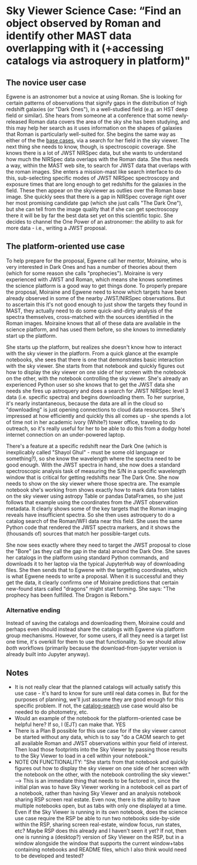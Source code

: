 # Sky Viewer Science Case: “Find an object observed by Roman and identify other MAST data overlapping with it (+accessing catalogs via astroquery in platform)"


## The novice user case 

Egwene is an astronomer but a novice at using Roman. She is looking for certain patterns of observations that signify gaps in the distribution of high redshift galaxies (or "Dark Ones"), in a well-studied field (e.g. an HST deep field or similar).  She hears from someone at a conference that some newly-released Roman data covers the area of the sky she has been studying, and this may help her search as it uses information on the shapes of galaxies that Roman is particularly well-suited for. She begins the same way as either of the the [base cases](sky-viewer-base.md), via a search for her field in the sky viewer. The next thing she needs to know, though, is spectroscopic coverage.  She knows there is a lot of JWST NIRSpec data, but she wants to understand how much the NIRSpec data overlaps with the Roman data. She thus needs a way, within the MAST web site, to search for JWST data that overlaps with the roman images.  She enters a mission-mast like search interface to do this, sub-selecting specific modes of JWST NIRSpec spectroscopy and exposure times that are long enough to get redshifts for the galaxies in the field.  These then appear on the skyviewer as outlies over the Roman base image.  She quickly sees that there is a gap in NIRSpec coverage right over her most promising candidate gap (which she just calls "The Dark One"), but she can tell from the image quality that if she can get spectroscopy there it will be by far the best data set yet on this scientific topic. She decides to channel the One Power of an astronomer: the ability to ask for more data - i.e., writing a JWST proposal.

## The platform-oriented use case

To help prepare for the proposal, Egwene call her mentor, Moiraine, who is very interested in Dark Ones and has a number of theories about them (which for some reason she calls "prophecies"). Moiraine is very experienced with JWST and Roman, which means she knows sometimes the science platform is a good way to get things done. To properly prepare the proposal, Moiraine and Egwene need to know which targets have been already observed in some of the nearby JWST/NIRSpec observations.  But to ascertain this it's not good enough to just show the targets they found in MAST, they actually need to do some quick-and-dirty analysis of the spectra themselves, cross-matched with the sources identified in the Roman images.  Moiraine knows that all of these data are available in the science platform, and has used them before, so she knows to immediately start up the platform.  

She starts up the platform, but realizes she doesn't know how to interact with the sky viewer in the platform.  From a quick glance at the example notebooks, she sees that there is one that demonstrates basic interaction with the sky viewer. She starts from that notebook and quickly figures out how to display the sky viewer on one side of her screen with the notebook on the other, with the notebook controlling the sky viewer. She's already an experienced Python user so she knows that to get the JWST data she needs she fires up astroquery and does a search for JWST NIRSpec level 3 data (i.e. specific spectra) and begins downloading them.  To her surprise, it's nearly instantaneous, because the data are all in the cloud so "downloading" is just opening connections to cloud data resources. She's impressed at how efficiently and quickly this all comes up - she spends a lot of time not in her academic ivory (White?) tower office, traveling to do outreach, so it's really useful for her to be able to do this from a dodgy hotel internet connection on an under-powered laptop.

There's a feature at a specific redshift near the Dark One (which is inexplicably called "Shayol Ghul" - must be some old language or something?), so she know the wavelength where the spectra need to be good enough. With the JWST spectra in hand, she now does a standard spectroscopic analysis task of measuring the S/N in a specific wavelength window that is critical for getting redshifts near The Dark One. She now needs to show on the sky viewer where those spectra are. The example notebook she's working from shows exactly how to mark data from tables on the sky viewer using astropy Table or pandas DataFrames, so she just follows that example using the coordinates from the JWST observation metadata.  It clearly shows some of the key targets that the Roman imaging reveals have insufficient spectra.  So she then uses astroquery to do a catalog search of the Roman/WFI data near this field.  She uses the same Python code that rendered the JWST spectra markers, and it shows the (thousands of) sources that match her possible-target cuts.

She now sees exactly where they need to target the JWST proposal to close the "Bore" (as they call the gap in the data) around the Dark One. She saves her catalogs in the platform using standard Python commands, and downloads it to her laptop via the typical JupyterHub way of downloading files.  She then sends that to Egwene with the targetting coordinates, which is what Egwene needs to write a proposal. When it is successful and they get the data, it clearly confirms one of Moiraine predictions that certain new-found stars called "dragons" might start forming. She says: "The prophecy has been fulfilled. The Dragon is Reborn."

### Alternative ending

Instead of saving the catalogs and downloading them, Moiraine could and perhaps even should instead share the catalogs with Egwene via platform group mechanisms.  However, for some users, if all they need is a target list one time, it's overkill for them to use that functionality.  So we should allow *both* workflows (primarily because the download-from-jupyter version is already built into Jupyter anyway).

## Notes
* It is not really clear that the planned catalogs will actually satisfy this use case - it's hard to know for sure until real data comes in.  But for the purposes of planning, we'll just assume they are good enough for this specific problem.  If not, the [catalog-search](sky-viewer-catalog-search.md) use case would also be needed to do photometry, etc.
* Would an example of the notebook for the platform-oriented case be helpful here?  If so, I (EJT) can make that. YES
* There is a Plan B possible for this use case for if the sky viewer cannot be started without any data, which is to say "do a CAOM search to get all available Roman and JWST observations within your field of interest.  Then load those footprints into the Sky Viewer by passing those results to the Sky Viewer to load in a cell within your notebook."
* NOTE ON FUNCTIONALITY: "She starts from that notebook and quickly figures out how to display the sky viewer on one side of her screen with the notebook on the other, with the notebook controlling the sky viewer." --> This is an immediate thing that needs to be factored in, since the initial plan was to have Sky Viewer working in a notebook cell as part of a notebook, rather than having Sky Viewer and an analysis notebook sharing RSP screen real estate. Even now, there is the ability to have multiple notebooks open, but as tabs with only one displayed at a time. Even if the Sky Viewer is running in its own notebook, does the science use case require the RSP be able to run two notebooks side-by-side within the RSP, sharing screen real-estate, window focus, run states, etc?  Maybe RSP does this already and I haven't seen it yet?  If not, then one is running a (desktop?) version of Sky Viewer on the RSP, but in a window alongside the window that supports the current window+tabs containing notebooks and README files, which I also think would need to be developed and tested?